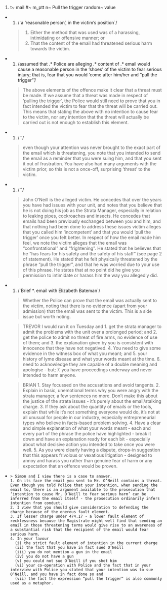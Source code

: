 1.  
    t~ mail
    #~ m_ptt
    n~ Pull the trigger
    random~ value


+  
    1. /\`a ‘reasonable person’, in the victim’s position\`/
        
    > 1. Either the method that was used was of a harassing, intimidating or offensive manner; or
    > 2. That the content of the email had threatened serious harm towards the victim.

+   
    1. /assumed that .* Police are alleging .* content of .* email would cause a reasonable person in the ‘shoes’ of the victim to fear serious injury; that is, fear that you would ‘come after him/her and “pull the trigger”’/

    > The above elements of the offence make it clear that a threat must be made. If we assume that a threat was made in respect of ‘pulling the trigger’, the Police would still need to prove that you in fact intended the victim to fear that the threat will be carried out. This means that stating the above with no intention to cause fear to the victim, nor any intention that the threat will actually be carried out is not enough to establish this element.


+  
    1. /\`\`/
    > even though your attention was never brought to the exact part of the email which is threatening, you note that you intended to send the email as a reminder that you were suing him, and that you sent it out of frustration. You have also had many arguments with the victim prior, so this is not a once-off, surprising ‘threat’ to the victim.


+   
    1. /\`\`/
    > John O’Neill is the alleged victim. He concedes that over the years you have had issues with your unit, and notes that you believe that he is not doing his job as the Strata Manager, especially in relation to leaking pipes, cockroaches and insects. He concedes that emails had been previously exchanged between you and him, and that nothing had been done to address these issues
    > victim alleges that you called him ‘incompetent’ and that you would ‘pull the trigger’ once you felt better. 
    > In respect of how the email made him feel, we note the victim alleges that the email was “confrontational” and “frightening”. He stated that he believes that he “has fears for his safety and the safety of his staff” (see page 2 of statement). He stated that he felt physically threatened by the phrase “pull the trigger”, and that he was worried due to your use of this phrase. He states that at no point did he give you permission to intimidate or harass him the way you allegedly did.
    
    
+   
    1. /\`Brief \*. email with Elizabeth Bateman\`/
    > Whether the Police can prove that the email was actually sent to the victim, noting that there is no evidence (apart from your admission) that the email was sent to the victim. This is a side issue but worth noting.
    
    
    
    
    
    > TREVOR I would run it on Tuesday and 
      1. get the strata manager to admit the problems with the unit over a prolonged period; and
      2. get the police to admit no threat of fire arms, no evidence of use of them; and 
      3. the explanation given by you is consistent with innocence that they have not negatived. 
      4. You need to give some evidence in the witness box of what you meant; and 
      5. your history of lyme disease and what your words meant at the time.
      6. need to acknowledge they are capable of a double meaning and apologise - but;
      7. you have proceedings underway and never intended to harm anyone.
      
      
    > BRIAN
      1. Stay focussed on the accusations and avoid tangents. 
      2. Explain in basic, unemotional terms why you were angry with the strata manager, a few sentences no more. Don’t make this about the justice of the strata issues - it’s purely about the email/stalking charge. 
      3. If they ask about the quantity of emails or the tools, explain that while it’s not something everyone would do, it’s not at all unusual for people in our industry, especially entrepreneurial types who believe in facts-based problem solving.
      4. Have a clear and simple explanation of what your words meant - each and every part of the phrase the police have highlighted - break it down and have an explanation ready for each bit - especially about what decisive action you intended to take once you were well.
      5. As you were clearly having a dispute, drops-in suggestion that this appears frivolous or vexatious litigation - designed to annoy and harass you rather than genuine fear of harm or any expectation that an offence would be proven.      


+ 
      > Simon and I view there is a case to answer. 
      1. On its face the email you sent to Mr. O’Neill contains a threat. Even though you told Police that your intention, when sending the email to, there is an argument available to the prosecution that ‘intention to cause Mr. O’Neill to fear serious harm’ can be inferred from the email itself - the prosecution ordinarily infers intention from conduct.
      2. I view that you should give consideration to defending the charge because of the onerous fault element.
      3. If lesser charge under 474.17 - a lower fault element of recklessness because the Magistrate might well find that sending an email in those threatening terms would give rise to an awareness of a substantial risk that the recipient of the email would fear serious harm.
      4. In your favour 
        (i) the strict fault element of intention in the current charge 
        (ii) the fact that you have in fact sued O’Neill 
        (iii) you do not mention a gun in the email 
        (iv) you do not have a gun 
        (v) you could not sue O’Neill if you shot him 
        (vi) your co-operation with Police and the fact that in your interview with Police you stated that your intention was to sue O’Neill, and you have in fact done so and 
        (vii) the fact the expression “pull the trigger” is also commonly used as a metaphor.